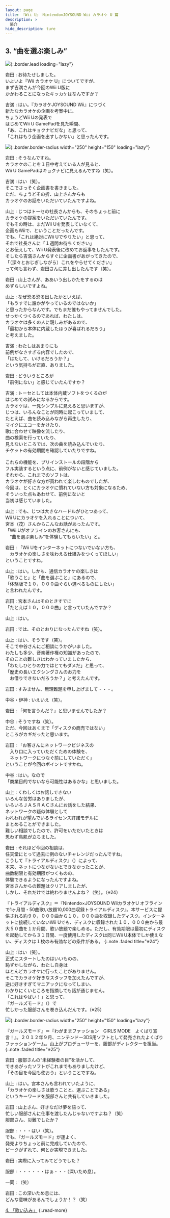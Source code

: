 ```yaml
---
layout: page
title: 『Wii U』 Nintendo×JOYSOUND Wii カラオケ U 篇
description: >
  简介
hide_description: ture
---
```


## 3. “曲を選ぶ楽しみ”

![](/interviews/jp/WiiU/hardware/vol9/img/mainvisual3.jpg){:.border.lead loading="lazy"}



岩田
: お待たせしました。<br>いよいよ『Wii カラオケ U』についてですが、<br>まず吉満さんが今回のWii U版に<br>かかわることになったキッカケはなんですか？

吉満
: はい。『カラオケJOYSOUND Wii』につづく<br>新たなカラオケの企画を考案中に、<br>ちょうどWii Uの発表で<br>はじめてWii U GamePadを見た瞬間、<br>「あ、これはキョクナビだな」と思って、<br>「これはもう企画を出すしかない」と思ったんです。

![](/interviews/jp/WiiU/hardware/vol9/img/photo9.jpg){:.border.border-radius width="250" height="150"  loading="lazy"}


岩田
: そうなんですね。<br>カラオケのことを１日中考えている人が見ると、<br>Wii U GamePadはキョクナビに見えるんですね（笑）。

吉満
: はい（笑）。<br>そこでさっそく企画書を書きました。<br>ただ、ちょうどその折、山上さんからも<br>カラオケのお話をいただいていたんですよね。

山上
: じつはトーセの社長さんからも、そのちょっと前に<br>カラオケの提案をいただいていたんです。<br>でもその時は、まだWii Uを発表していなくて、<br>企画もWiiで、ということだったんです。<br>でも、「これは絶対にWii Uでやりたい」と思って、<br>それで社長さんに「１週間お待ちください」<br>とお伝えして、Wii U発表後に改めてお返事をしたんです。<br>そしたら吉満さんからすぐに企画書があがってきたので、<br>「（深々とおじぎしながら）これをやらせてください」<br>って何も言わず、岩田さんに差し出したんです（笑）。

岩田
: 山上さんが、ああいう出しかたをするのは<br>めずらしいですよね。

山上
: なぜ恐る恐る出したかといえば、<br>「もうすでに誰かがやっているのではないか」<br>と思ったからなんです。でもまだ誰もやってませんでした。<br>せっかくつくるのであれば、わたしは、<br>カラオケは多くの人に親しみがあるので、<br>「最初から本体に内蔵したほうが喜ばれるだろう」<br>と考えました。

吉満
: わたしはあまりにも<br>前例がなさすぎる内容でしたので、<br>「はたして、いけるだろうか？」<br>という気持ちが正直、ありました。

岩田
: どういうところが<br>「前例にない」と感じていたんですか？

吉満
: トーセとしては本体内蔵ソフトをつくるのが<br>はじめての試みになるからです。<br>カラオケは、一見シンプルに見えると思いますが、<br>じつは、いろんなことが同時に起こっていまして、<br>たとえば、曲を読み込みながら再生したり、<br>マイクにエコーをかけたり、<br>歌に合わせて映像を流したり、<br>曲の検索を行っていたり、<br>見えないところでは、次の曲を読み込んでいたり、<br>チケットの有効期間を確認していたりですね。<br>&nbsp;<br>これらの機能を、プリインストールの段階から<br>フル実装するという点に、前例がないと感じていました。<br>それから、これまでのソフトは、<br>カラオケが好きな方が買われて楽しむものでしたが、<br>今回は、とくにカラオケに慣れていない方も対象になるため、<br>そういった点もあわせて、前例にないと<br>当初は感じていました。

山上
: でも、じつは大きなハードルがひとつあって、<br>Wii Uにカラオケを入れることについて、<br>宮本（茂）さんからこんなお話があったんです。<br>「Wii Uがオフラインのお客さんにも、<br>　“曲を選ぶ楽しみ”を体験してもらいたい」と。

岩田
: 「Wii Uをインターネットにつないでいない方も、<br>　カラオケの楽しさを味わえる仕組みをつくってほしい」<br>ということですね。

山上
: はい。しかも、通信カラオケの楽しさは<br>「歌うこと」と「曲を選ぶこと」にあるので、<br>「体験版で１０，０００曲ぐらい選べるものにしたい」<br>と言われたんです。

岩田
: 宮本さんはそのときすでに<br>「たとえば１０，０００曲」と言っていたんですか？

山上
: はい。

岩田
: では、そのとおりになったんですね（笑）。

山上
: はい、そうです（笑）。<br>そこで中谷さんにご相談にうかがいました。<br>わたしも多少、音楽著作権の知識があったので、<br>そのことの難しさはわかっていましたから、<br>「わたしひとりの力ではとてもダメだ」と思って、<br>「歴史の長いエクシングさんのお力を<br>　お借りできないだろうか？」と考えたんです。

岩田
: すみません、無理難題を申し上げまして・・・。

中谷・伊神
: いえいえ（笑）。

岩田
: 「何を言うんだ？」と思いませんでしたか？

中谷
: そうですね（笑）。<br>ただ、今回はあくまで「ディスクの商売ではない」<br>ところがカギだったと思います。

岩田
: 「お客さんにネットワークビジネスの<br>　入り口に入っていただくための体験を、<br>　ネットワークにつなぐ前にしていただく」<br>ということが今回のポイントですかね。

中谷
: はい。なので<br>「商業目的でないなら可能性はあるかな」と思いました。

山上
: くわしくはお話しできない<br>いろんな苦労はありましたが、<br>いろいろＪＡＳＲＡＣさんにお話をした結果、<br>ネットワークの疑似体験として<br>われわれが望んでいるライセンス許諾モデルに<br>まとめることができました。<br>難しい相談でしたので、許可をいただいたときは<br>思わず鳥肌が立ちました。

岩田
: それほど今回の相談は、<br>任天堂にとって過去に例のないチャレンジだったんですね。<br>こうして『トライアルディスク』（）によって、<br>本来、ネットにつながないとできなかったことが、<br>曲数制限と有効期限がつくものの、<br>体験できるようになったんですよね。<br>宮本さんからの難題はクリアしましたが、<br>しかし、それだけでは終わりませんよね？（笑）。（※24）


『トライアルディスク』＝『Nintendo×JOYSOUND WiiカラオケU オフラインで1ヶ月間・50曲歌い放題10,000曲収録トライアルディスク』。本サービスに提供される約９０，０００曲から１０，０００曲を収録したディスク。インターネットに接続していないWii Uでも、ディスクに収録された１０，０００曲から最大５０曲を１か月間、歌い放題で楽しめる。ただし、有効期限は最初にディスクを起動してから３１日間、一度使用したディスクは同じWii U本体でしか使えない、ディスクは１枚のみ有効などの条件がある。
{:.note .faded title="※24"}

山上
: はい（笑）。<br>正式にスタートしたのはいいものの、<br>恥ずかしながら、わたし自身は<br>ほとんどカラオケに行ったことがありません。<br>そこでカラオケ好きなスタッフを加えたんですが、<br>逆に好きすぎてマニアックになってしまい、<br>わかりにくいところを指摘しても話が通じません。<br>「これはやばい！」と思って、<br>『ガールズモード』（）で<br>忙しかった服部さんを巻き込んだんです。（※25）

![](/interviews/jp/WiiU/hardware/vol9/img/photo10.jpg){:.border.border-radius width="250" height="150"  loading="lazy"}



『ガールズモード』＝『わがままファッション　GIRLS MODE　よくばり宣言！』。２０１２年９月、ニンテンドー3DS用ソフトとして発売されたよくばりファッションゲーム。山上がプロデューサーを、服部がディレクターを担当。
{:.note .faded title="※25"}

岩田
: 服部さんの“未経験者の目”を活かして、<br>できあがったソフトがこれまでもありましたけど、<br>「その目を今回も使おう」ということですね。

山上
: はい。宮本さんも言われていたように、<br>「カラオケの楽しさは歌うことと、選ぶことである」<br>というキーワードを服部さんと共有していきました。

岩田
: 山上さん、好きなだけ夢を語って、<br>忙しい服部さんに仕事を渡したんじゃないですよね？（笑）<br>服部さん、災難でしたか？

服部
: ・・・はい（笑）。<br>でも、『ガールズモード』が運よく、<br>発売よりちょっと前に完成していたので、<br>ピークがずれて、何とか実現できました。

岩田
: 実際に入ってみてどうでした？

服部
: ・・・・・・はぁ・・・（深いため息）。

一同
: （笑）

岩田
: この深いため息には、<br>どんな意味があるんでしょうか！？（笑）


[4. 「歌い込み」](4.md)
{:.read-more}